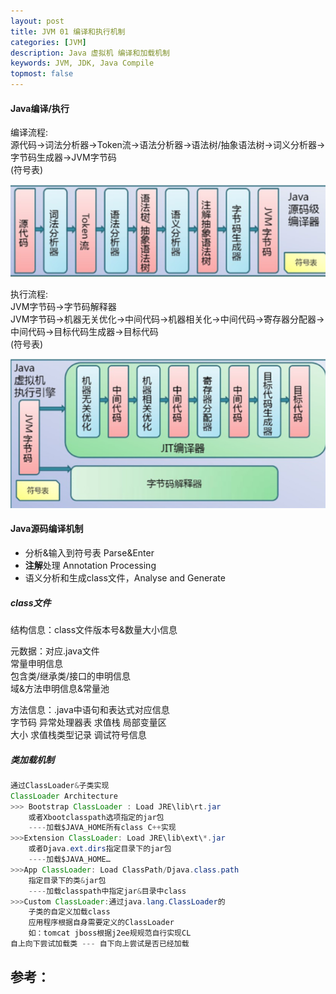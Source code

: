 ```yaml
---
layout: post
title: JVM 01 编译和执行机制
categories: [JVM]
description: Java 虚拟机 编译和加载机制
keywords: JVM, JDK, Java Compile
topmost: false
---
```


#### Java编译/执行

编译流程:    
源代码->词法分析器->Token流->语法分析器->语法树/抽象语法树->词义分析器->字节码生成器->JVM字节码   
(符号表)

![compile](/images/posts/2016-07-10-jvm-compile/compile.png)

执行流程:  
JVM字节码->字节码解释器  
JVM字节码->机器无关优化->中间代码->机器相关化->中间代码->寄存器分配器->中间代码->目标代码生成器->目标代码    
(符号表)

![compile2](/images/posts/2016-07-10-jvm-compile/compile2.png)



#### Java源码编译机制

- 分析&输入到符号表 Parse&Enter
- **注解**处理 Annotation      Processing
- 语义分析和生成class文件，Analyse and Generate

##### class文件

结构信息：class文件版本号&数量大小信息  

元数据：对应.java文件  
常量申明信息  
包含类/继承类/接口的申明信息  
域&方法申明信息&常量池

方法信息：.java中语句和表达式对应信息  
	字节码 异常处理器表 求值栈 局部变量区  
	大小 求值栈类型记录 调试符号信息

##### 类加载机制

```java
通过ClassLoader&子类实现
ClassLoader Architecture
>>> Bootstrap ClassLoader : Load JRE\lib\rt.jar
	或者Xbootclasspath选项指定的jar包
	----加载$JAVA_HOME所有class C++实现
>>>Extension ClassLoader: Load JRE\lib\ext\*.jar
	或者Djava.ext.dirs指定目录下的jar包
	----加载$JAVA_HOME…
>>>App ClassLoader: Load ClassPath/Djava.class.path
	指定目录下的类&jar包
	----加载classpath中指定jar&目录中class
>>>Custom ClassLoader:通过java.lang.ClassLoader的
	子类的自定义加载class
	应用程序根据自身需要定义的ClassLoader
	如：tomcat jboss根据j2ee规规范自行实现CL
自上向下尝试加载类 --- 自下向上尝试是否已经加载
```




## 参考：

